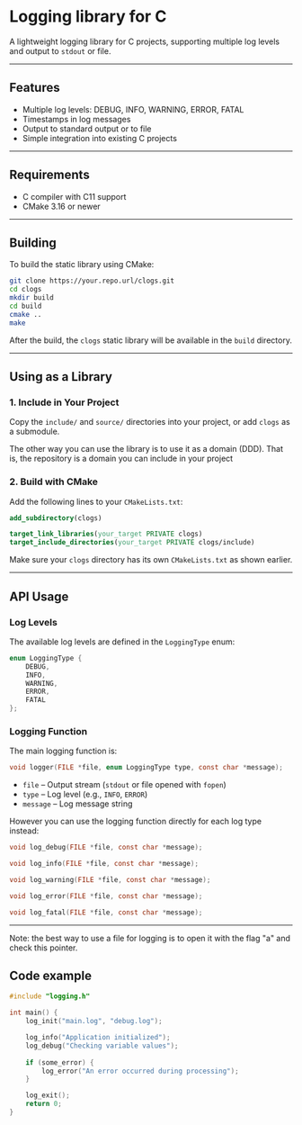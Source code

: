 # Logging library for C

A lightweight logging library for C projects, supporting multiple log levels and output to `stdout` or file.

---

## Features

- Multiple log levels: DEBUG, INFO, WARNING, ERROR, FATAL
- Timestamps in log messages
- Output to standard output or to file
- Simple integration into existing C projects

---

## Requirements

- C compiler with C11 support
- CMake 3.16 or newer

---

## Building

To build the static library using CMake:

```sh
git clone https://your.repo.url/clogs.git
cd clogs
mkdir build
cd build
cmake ..
make
```

After the build, the `clogs` static library will be available in the `build` directory.

---

## Using as a Library

### 1. Include in Your Project

Copy the `include/` and `source/` directories into your project, or add `clogs` as a submodule.

The other way you can use the library is to use it as a domain (DDD). That is, the repository is a domain you can include in your project

### 2. Build with CMake

Add the following lines to your `CMakeLists.txt`:

```cmake
add_subdirectory(clogs)

target_link_libraries(your_target PRIVATE clogs)
target_include_directories(your_target PRIVATE clogs/include)
```

Make sure your `clogs` directory has its own `CMakeLists.txt` as shown earlier.

---

## API Usage

### Log Levels

The available log levels are defined in the `LoggingType` enum:

```c
enum LoggingType {
    DEBUG,
    INFO,
    WARNING,
    ERROR,
    FATAL
};
```

### Logging Function

The main logging function is:

```c
void logger(FILE *file, enum LoggingType type, const char *message);
```

- `file` – Output stream (`stdout` or file opened with `fopen`)
- `type` – Log level (e.g., `INFO`, `ERROR`)
- `message` – Log message string

However you can use the logging function directly for each log type instead:

```c
void log_debug(FILE *file, const char *message);

void log_info(FILE *file, const char *message);

void log_warning(FILE *file, const char *message);

void log_error(FILE *file, const char *message);

void log_fatal(FILE *file, const char *message);
```

---
Note: the best way to use a file for logging is to open it with the flag "a" and check this pointer.

## Code example
```c 
#include "logging.h"

int main() {
    log_init("main.log", "debug.log");

    log_info("Application initialized");
    log_debug("Checking variable values");
    
    if (some_error) {
        log_error("An error occurred during processing");
    }

    log_exit();
    return 0;
}
```
